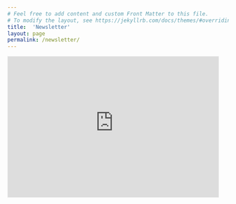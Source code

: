 ```yaml
---
# Feel free to add content and custom Front Matter to this file.
# To modify the layout, see https://jekyllrb.com/docs/themes/#overriding-theme-defaults
title:  'Newsletter'
layout: page
permalink: /newsletter/
---
```


<iframe src="https://alansiqma.substack.com/embed" width="480" height="320" style="border:1px solid #EEE; background:white;" frameborder="0" scrolling="no"></iframe>
